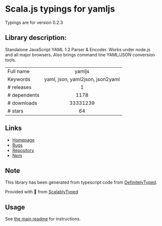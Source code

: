 
# Scala.js typings for yamljs

Typings are for version 0.2.3

## Library description:
Standalone JavaScript YAML 1.2 Parser & Encoder. Works under node.js and all major browsers. Also brings command line YAML/JSON conversion tools.

|                    |                 |
| ------------------ | :-------------: |
| Full name          | yamljs |
| Keywords           | yaml, json, yaml2json, json2yaml |
| # releases         | 1 |
| # dependents       | 1178 |
| # downloads        | 33331239 |
| # stars            | 64 |

## Links
- [Homepage](https://github.com/jeremyfa/yaml.js#readme)
- [Bugs](https://github.com/jeremyfa/yaml.js/issues)
- [Repository](https://github.com/jeremyfa/yaml.js)
- [Npm](https://www.npmjs.com/package/yamljs)
    


## Note
This library has been generated from typescript code from [DefinitelyTyped](https://definitelytyped.org).

Provided with :purple_heart: from [ScalablyTyped](https://github.com/oyvindberg/ScalablyTyped)

## Usage
See [the main readme](../../readme.md) for instructions.


